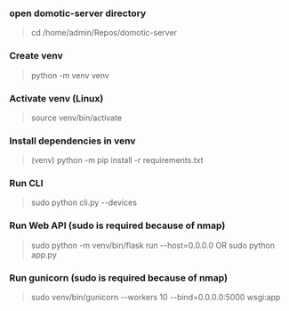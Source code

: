 ### open domotic-server directory
> cd /home/admin/Repos/domotic-server

### Create venv
> python -m venv venv

### Activate venv (Linux)
> source venv/bin/activate

### Install dependencies in venv
> (venv) python -m pip install -r requirements.txt

### Run CLI 
> sudo python cli.py --devices

### Run Web API (sudo is required because of nmap)
> sudo python -m venv/bin/flask run --host=0.0.0.0
OR
> sudo python app.py

### Run gunicorn (sudo is required because of nmap)
> sudo venv/bin/gunicorn --workers 10 --bind=0.0.0.0:5000 wsgi:app
